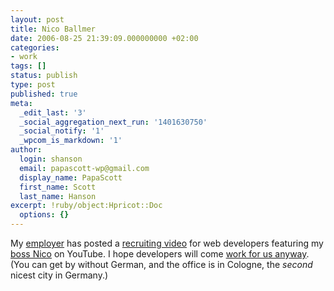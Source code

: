 ```yaml
---
layout: post
title: Nico Ballmer
date: 2006-08-25 21:39:09.000000000 +02:00
categories:
- work
tags: []
status: publish
type: post
published: true
meta:
  _edit_last: '3'
  _social_aggregation_next_run: '1401630750'
  _social_notify: '1'
  _wpcom_is_markdown: '1'
author:
  login: shanson
  email: papascott-wp@gmail.com
  display_name: PapaScott
  first_name: Scott
  last_name: Hanson
excerpt: !ruby/object:Hpricot::Doc
  options: {}
---
```

<p>My <a href="http://nu2m.de/">employer</a> has posted a <a href="http://www.youtube.com/watch?v=LlLAiug4Onw">recruiting video</a> for web developers featuring my <a href="http://lumma.de/eintrag.php?id=2901">boss Nico</a> on YouTube. I hope developers will come <a href="http://nu2m.de/jobs/softwareentwickler/">work for us anyway</a>. (You can get by without German, and the office is in Cologne, the <em>second</em> nicest city in Germany.)</p>
<p><object width="425" height="350"><param name="movie" value="http://www.youtube.com/v/LlLAiug4Onw" /><embed src="http://www.youtube.com/v/LlLAiug4Onw" type="application/x-shockwave-flash" width="425" height="350" /></object></p>
